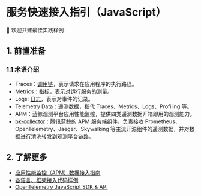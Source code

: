 # 服务快速接入指引（JavaScript）

👏 欢迎共建最佳实践样例

## 1. 前置准备

### 1.1 术语介绍

* Traces：[调用链](https://opentelemetry.io/docs/concepts/signals/traces/)，表示请求在应用程序的执行路径。
* Metrics：[指标](https://opentelemetry.io/docs/concepts/signals/metrics/)，表示对运行服务的测量。
* Logs: [日志](https://opentelemetry.io/docs/concepts/signals/logs/)，表示对事件的记录。
* Telemetry Data：遥测数据，指代 Traces、Metrics、Logs、Profiling 等。
* APM：蓝鲸观测平台应用性能监控，提供四类遥测数据开箱即用的观测能力。
* [bk-collector](https://github.com/TencentBlueKing/bkmonitor-datalink/tree/master/pkg/collector)：腾讯蓝鲸的 APM 服务端组件，负责接收 Prometheus、OpenTelemetry、Jaeger、Skywalking 等主流开源组件的遥测数据，并对数据进行清洗转发到观测平台链路。

## 2. 了解更多

* [应用性能监控（APM）数据接入指南]({{APM_ACCESS_URL}})
* [各语言、框架接入代码样例]({{ECOSYSTEM_REPOSITORY_URL}})
* [OpenTelemetry JavaScript SDK & API](https://opentelemetry.io/zh/docs/languages/js/)
